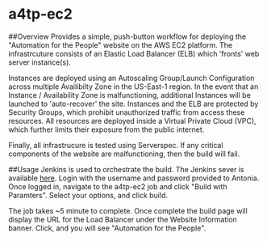 # a4tp-ec2

##Overview
Provides a simple, push-button workflow for deploying the "Automation for the People" website on the AWS EC2 platform.  The infrastrcuture consists of an Elastic Load Balancer (ELB) which 'fronts' web server instance(s).  

Instances are deployed using an Autoscaling Group/Launch Configuration across multiple Availibilty Zone in the US-East-1 region.  In the event that an Instance / Availability Zone is malfunctioning, additional Instances will be launched to 'auto-recover' the site.  Instances and the ELB are protected by Security Groups, which prohibit unauthorized traffic from access these resources. All resources are deployed inside a Virtual Private Cloud (VPC), which further limits their exposure from the public internet.

Finally, all infrastrucure is tested using Serverspec.  If any critical components of the website are malfunctioning, then the build will fail.

##Usage
Jenkins is used to orchestrate the build.  The Jenkins sever is available [here](http://ec2-52-1-71-118.compute-1.amazonaws.com:8080).  Login with the username and password provided to Antonia.  Once logged in, navigate to the a4tp-ec2 job and click "Build with Paramters".  Select your options, and click build.

The job takes ~5 minute to complete.  Once complete the build page will display the URL for the Load Balancer under the Website Information banner.  Click, and you will see "Automation for the People".
